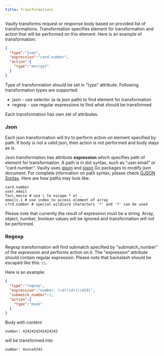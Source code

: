 ```yaml
---
title: Transformations
---
```


Vaulty transforms request or response body based on provided list of transformations. Transformation specifies element for transformation and action that will be performed on this element. Here is an example of transformation:

```json
{
  "type":"json",
  "expression":"card.number",
  "action":{
    "type":"encrypt"
  }
}
```

Type of transformation should be set in "type" attribute. Following transformation types are supported:

- json - use selector (a-la json path) to find element for transformation
- regexp - use regular expressions to find what should be transformed 

Each transformation has own set of attributes.

### Json

Each json transformation will try to perform action on element specified by path. If body is not a valid json, then action is not performed and body stays as is.

Json transformation has attribute **expression** which specifies path of element for transformation. A path is in dot syntax, such as "user.email" or "card.number". Vaulty uses [gjson](https://github.com/tidwall/gjson) and [sjson](https://github.com/tidwall/sjson) Go packages to modify json document. For complete information on path syntax, please check [GJSON Syntax](https://github.com/tidwall/gjson/blob/master/SYNTAX.md). Here are how paths may look like:

```
card.number
user.email
fav\.movie # use \ to escape * or .
emails.1 # use index to access element of array
c?rd.number # special wildcard characters '*' and '?' can be used
```

Please note that currently the result of expression must be a string. Array, object, number, boolean values will be ignored and transformation will not be performed.

### Regexp

Regexp transformation will find submatch specified by "submatch_number" of the expression and performs action on it.  The "expression" attribute should contain regular expression. Please note that backslash should be escaped like this: `\\`.

Here is an example:

```json
{
  "type":"regexp",
  "expression":"number: \\d(\\d+)\\d{4}",
  "submatch_number":1,
  "action":{
    "type":"mask"
  }
}
```

Body with content

```
number: 4242424242424242
```

will be transformed into

```
number: 4xxxx4242
```
